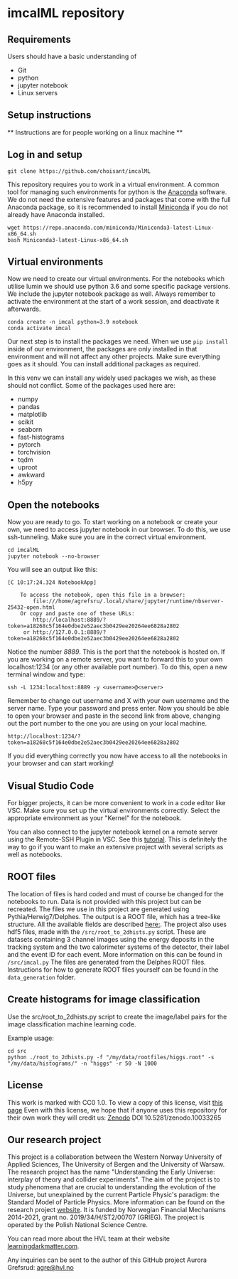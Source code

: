 # imcalML repository

## Requirements

Users should have a basic understanding of
* Git
* python
* jupyter notebook
* Linux servers


## Setup instructions

** Instructions are for people working on a linux machine **

## Log in and setup

```
git clone https://github.com/choisant/imcalML
```

This repository requires you to work in a virtual environment. A common tool for managing such environments for python is the [Anaconda](https://www.anaconda.com/) software. We do not need the extensive features and packages that come with the full Anaconda package, so it is recommended to install [Miniconda](https://docs.conda.io/en/latest/miniconda.html) if you do not already have Anaconda installed.


```
wget https://repo.anaconda.com/miniconda/Miniconda3-latest-Linux-x86_64.sh
bash Miniconda3-latest-Linux-x86_64.sh
```

## Virtual environments
Now we need to create our virtual environments. For the notebooks which utilise lumin we should use python 3.6 and some specific package versions. We include the jupyter notebook package as well. Always remember to activate the environment at the start of a work session, and deactivate it afterwards.

```
conda create -n imcal python=3.9 notebook
conda activate imcal
```

Our next step is to install the packages we need. When we use `pip install` inside of our environment, the packages are only installed in that environment and will not affect any other projects. Make sure everything goes as it should. You can install additional packages as required.

In this venv we can install any widely used packages we wish, as these should not conflict. Some of the packages used here are:
* numpy
* pandas
* matplotlib
* scikit
* seaborn
* fast-histograms
* pytorch
* torchvision
* tqdm
* uproot
* awkward
* h5py

## Open the notebooks

Now you are ready to go. To start working on a notebook or create your own, we need to access jupyter notebook in our browser. To do this, we use ssh-tunneling. Make sure you are in the correct virtual environment.

```
cd imcalML
jupyter notebook --no-browser
```
You will see an output like this:

```
[C 10:17:24.324 NotebookApp]

    To access the notebook, open this file in a browser:
        file:///home/agrefsru/.local/share/jupyter/runtime/nbserver-25432-open.html
    Or copy and paste one of these URLs:
        http://localhost:8889/?token=a18268c5f164e0dbe2e52aec3b0429ee20264ee6828a2802
     or http://127.0.0.1:8889/?token=a18268c5f164e0dbe2e52aec3b0429ee20264ee6828a2802
```
Notice the number *8889*. This is the port that the notebook is hosted on. If you are working on a remote server, you want to forward this to your own localhost:1234 (or any other available port number). To do this, open a new terminal window and type:


```
ssh -L 1234:localhost:8889 -y <username>@<server>
```
Remember to change out username and X with your own username and the server name. Type your password and press enter. Now you should be able to open your browser and paste in the second link from above, changing out the port number to the one you are using on your local machine.

```
http://localhost:1234/?token=a18268c5f164e0dbe2e52aec3b0429ee20264ee6828a2802
```
If you did everything correctly you now have access to all the notebooks in your browser and can start working!
## Visual Studio Code

For bigger projects, it can be more convenient to work in a code editor like VSC. Make sure you set up the virtual environments correctly. Select the appropriate environment as your "Kernel" for the notebook.

You can also connect to the jupyter notebook kernel on a remote server using the Remote-SSH Plugin in VSC. See this [tutorial](https://www.digitalocean.com/community/tutorials/how-to-use-visual-studio-code-for-remote-development-via-the-remote-ssh-plugin). This is definitely the way to go if you want to make an extensive project with several scripts as well as notebooks.

## ROOT files
The location of files is hard coded and must of course be changed for the notebooks to run. Data is not provided with this project but can be recreated.
The files we use in this project are generated using Pythia/Herwig7/Delphes. The output is a ROOT file, which has a tree-like structure. All the available fields are described [here:](https://cp3.irmp.ucl.ac.be/projects/delphes/wiki/WorkBook/RootTreeDescription).
The project also uses hdf5 files, made with the `/src/root_to_2dhists.py` script. These are datasets containing 3 channel images using the energy deposits in the tracking system and the two calorimeter systems of the detector, their label and the event ID for each event. More information on this can be found in `/src/imcal.py` The files are generated from the Delphes ROOT files. Instructions for how to generate ROOT files yourself can be found in the `data_generation` folder.

## Create histograms for image classification

Use the src/root_to_2dhists.py script to create the image/label pairs for the image classification machine learning code.

Example usage:
```
cd src
python ./root_to_2dhists.py -f "/my/data/rootfiles/higgs.root" -s "/my/data/histograms/" -n "higgs" -r 50 -N 1000
```

## License
This work is marked with CC0 1.0. To view a copy of this license, visit [this page](http://creativecommons.org/publicdomain/zero/1.0)
Even with this license, we hope that if anyone uses this repository for their own work they will credit us: [Zenodo](https://zenodo.org/records/10033266)
DOI 10.5281/zenodo.10033265

## Our research project

This project is a collaboration between the Western Norway University of Applied Sciences, The University of Bergen and the University of Warsaw. The research project has the name "Understanding the Early Universe: interplay of theory and collider experiments". The aim of the project is to study phenomena that are crucial to understanding the evolution of the Universe, but unexplained by the current Particle Physic's paradigm: the Standard Model of Particle Physics.  More information can be found on the research project [website](https://www.fuw.edu.pl/~ksakurai/grieg/index.html?lang=en). It is funded by Norwegian Financial Mechanisms 2014-2021, grant no. 2019/34/H/ST2/00707 (GRIEG). The project is operated by the Polish National Science Centre.

You can read more about the HVL team at their website [learningdarkmatter.com](https://learningdarkmatter.com/).

Any inquiries can be sent to the author of this GitHub project Aurora Grefsrud: agre@hvl.no
